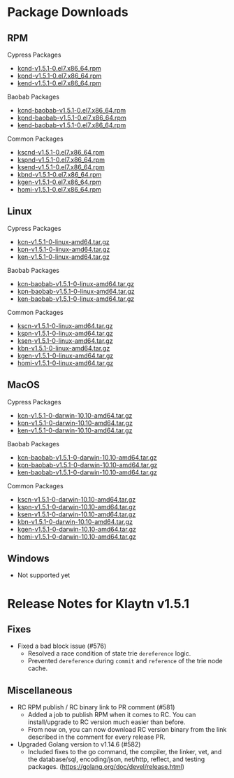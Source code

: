 # Package Downloads <a id="package-downloads"></a>

## RPM <a id="rpm"></a>

Cypress Packages
- [kcnd-v1.5.1-0.el7.x86_64.rpm](http://packages.klaytn.net/klaytn/v1.5.1/kcnd-v1.5.1-0.el7.x86_64.rpm)
- [kpnd-v1.5.1-0.el7.x86_64.rpm](http://packages.klaytn.net/klaytn/v1.5.1/kpnd-v1.5.1-0.el7.x86_64.rpm)
- [kend-v1.5.1-0.el7.x86_64.rpm](http://packages.klaytn.net/klaytn/v1.5.1/kend-v1.5.1-0.el7.x86_64.rpm)

Baobab Packages
- [kcnd-baobab-v1.5.1-0.el7.x86_64.rpm](http://packages.klaytn.net/klaytn/v1.5.1/kcnd-baobab-v1.5.1-0.el7.x86_64.rpm)
- [kpnd-baobab-v1.5.1-0.el7.x86_64.rpm](http://packages.klaytn.net/klaytn/v1.5.1/kpnd-baobab-v1.5.1-0.el7.x86_64.rpm)
- [kend-baobab-v1.5.1-0.el7.x86_64.rpm](http://packages.klaytn.net/klaytn/v1.5.1/kend-baobab-v1.5.1-0.el7.x86_64.rpm)

Common Packages
- [kscnd-v1.5.1-0.el7.x86_64.rpm](http://packages.klaytn.net/klaytn/v1.5.1/kscnd-v1.5.1-0.el7.x86_64.rpm)
- [kspnd-v1.5.1-0.el7.x86_64.rpm](http://packages.klaytn.net/klaytn/v1.5.1/kspnd-v1.5.1-0.el7.x86_64.rpm)
- [ksend-v1.5.1-0.el7.x86_64.rpm](http://packages.klaytn.net/klaytn/v1.5.1/ksend-v1.5.1-0.el7.x86_64.rpm)
- [kbnd-v1.5.1-0.el7.x86_64.rpm](http://packages.klaytn.net/klaytn/v1.5.1/kbnd-v1.5.1-0.el7.x86_64.rpm)
- [kgen-v1.5.1-0.el7.x86_64.rpm](http://packages.klaytn.net/klaytn/v1.5.1/kgen-v1.5.1-0.el7.x86_64.rpm)
- [homi-v1.5.1-0.el7.x86_64.rpm](http://packages.klaytn.net/klaytn/v1.5.1/homi-v1.5.1-0.el7.x86_64.rpm)

## Linux <a id="linux"></a>

Cypress Packages
- [kcn-v1.5.1-0-linux-amd64.tar.gz](http://packages.klaytn.net/klaytn/v1.5.1/kcn-v1.5.1-0-linux-amd64.tar.gz)
- [kpn-v1.5.1-0-linux-amd64.tar.gz](http://packages.klaytn.net/klaytn/v1.5.1/kpn-v1.5.1-0-linux-amd64.tar.gz)
- [ken-v1.5.1-0-linux-amd64.tar.gz](http://packages.klaytn.net/klaytn/v1.5.1/ken-v1.5.1-0-linux-amd64.tar.gz)

Baobab Packages
- [kcn-baobab-v1.5.1-0-linux-amd64.tar.gz](http://packages.klaytn.net/klaytn/v1.5.1/kcn-baobab-v1.5.1-0-linux-amd64.tar.gz)
- [kpn-baobab-v1.5.1-0-linux-amd64.tar.gz](http://packages.klaytn.net/klaytn/v1.5.1/kpn-baobab-v1.5.1-0-linux-amd64.tar.gz)
- [ken-baobab-v1.5.1-0-linux-amd64.tar.gz](http://packages.klaytn.net/klaytn/v1.5.1/ken-baobab-v1.5.1-0-linux-amd64.tar.gz)

Common Packages
- [kscn-v1.5.1-0-linux-amd64.tar.gz](http://packages.klaytn.net/klaytn/v1.5.1/kscn-v1.5.1-0-linux-amd64.tar.gz)
- [kspn-v1.5.1-0-linux-amd64.tar.gz](http://packages.klaytn.net/klaytn/v1.5.1/kspn-v1.5.1-0-linux-amd64.tar.gz)
- [ksen-v1.5.1-0-linux-amd64.tar.gz](http://packages.klaytn.net/klaytn/v1.5.1/ksen-v1.5.1-0-linux-amd64.tar.gz)
- [kbn-v1.5.1-0-linux-amd64.tar.gz](http://packages.klaytn.net/klaytn/v1.5.1/kbn-v1.5.1-0-linux-amd64.tar.gz)
- [kgen-v1.5.1-0-linux-amd64.tar.gz](http://packages.klaytn.net/klaytn/v1.5.1/kgen-v1.5.1-0-linux-amd64.tar.gz)
- [homi-v1.5.1-0-linux-amd64.tar.gz](http://packages.klaytn.net/klaytn/v1.5.1/homi-v1.5.1-0-linux-amd64.tar.gz)

## MacOS <a id="macos"></a>

Cypress Packages
- [kcn-v1.5.1-0-darwin-10.10-amd64.tar.gz](http://packages.klaytn.net/klaytn/v1.5.1/kcn-v1.5.1-0-darwin-10.10-amd64.tar.gz)
- [kpn-v1.5.1-0-darwin-10.10-amd64.tar.gz](http://packages.klaytn.net/klaytn/v1.5.1/kpn-v1.5.1-0-darwin-10.10-amd64.tar.gz)
- [ken-v1.5.1-0-darwin-10.10-amd64.tar.gz](http://packages.klaytn.net/klaytn/v1.5.1/ken-v1.5.1-0-darwin-10.10-amd64.tar.gz)

Baobab Packages
- [kcn-baobab-v1.5.1-0-darwin-10.10-amd64.tar.gz](http://packages.klaytn.net/klaytn/v1.5.1/kcn-baobab-v1.5.1-0-darwin-10.10-amd64.tar.gz)
- [kpn-baobab-v1.5.1-0-darwin-10.10-amd64.tar.gz](http://packages.klaytn.net/klaytn/v1.5.1/kpn-baobab-v1.5.1-0-darwin-10.10-amd64.tar.gz)
- [ken-baobab-v1.5.1-0-darwin-10.10-amd64.tar.gz](http://packages.klaytn.net/klaytn/v1.5.1/ken-baobab-v1.5.1-0-darwin-10.10-amd64.tar.gz)

Common Packages
- [kscn-v1.5.1-0-darwin-10.10-amd64.tar.gz](http://packages.klaytn.net/klaytn/v1.5.1/kscn-v1.5.1-0-darwin-10.10-amd64.tar.gz)
- [kspn-v1.5.1-0-darwin-10.10-amd64.tar.gz](http://packages.klaytn.net/klaytn/v1.5.1/kspn-v1.5.1-0-darwin-10.10-amd64.tar.gz)
- [ksen-v1.5.1-0-darwin-10.10-amd64.tar.gz](http://packages.klaytn.net/klaytn/v1.5.1/ksen-v1.5.1-0-darwin-10.10-amd64.tar.gz)
- [kbn-v1.5.1-0-darwin-10.10-amd64.tar.gz](http://packages.klaytn.net/klaytn/v1.5.1/kbn-v1.5.1-0-darwin-10.10-amd64.tar.gz)
- [kgen-v1.5.1-0-darwin-10.10-amd64.tar.gz](http://packages.klaytn.net/klaytn/v1.5.1/kgen-v1.5.1-0-darwin-10.10-amd64.tar.gz)
- [homi-v1.5.1-0-darwin-10.10-amd64.tar.gz](http://packages.klaytn.net/klaytn/v1.5.1/homi-v1.5.1-0-darwin-10.10-amd64.tar.gz)


## Windows <a id="windows"></a>

- Not supported yet


# Release Notes for Klaytn v1.5.1 <a id="release-notes-for-klaytn-v1-5-1"></a>

## Fixes <a id='fixes'></a>
- Fixed a bad block issue (#576)
  - Resolved a race condition of state trie `dereference` logic.
  - Prevented `dereference` during `commit` and `reference` of the trie node cache.

## Miscellaneous <a id='miscellaneous'></a>
- RC RPM publish / RC binary link to PR comment (#581)
  - Added a job to publish RPM when it comes to RC. You can install/upgrade to RC version much easier than before.
  - From now on, you can now download RC version binary from the link described in the comment for every release PR.
- Upgraded Golang version to v1.14.6 (#582)
  - Included fixes to the go command, the compiler, the linker, vet, and the database/sql, encoding/json, net/http, reflect, and testing packages. (https://golang.org/doc/devel/release.html)

